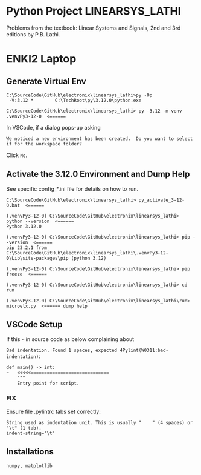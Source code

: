 # Python Project LINEARSYS_LATHI
Problems from the textbook: Linear Systems and Signals, 2nd and 3rd editions by P.B. Lathi.


# ENKI2 Laptop
## Generate Virtual Env

```
C:\SourceCode\GitHub\electronix\linearsys_lathi>py -0p
 -V:3.12 *        C:\TechRoot\py\3.12.0\python.exe

C:\SourceCode\GitHub\electronix\linearsys_lathi> py -3.12 -m venv .venvPy3-12-0  <======
```
In VSCode, if a dialog pops-up asking

`We noticed a new environment has been created.  Do you
want to select if for the workspace folder?`

Click `No`.

## Activate the 3.12.0 Environment and Dump Help
See specific config_*.ini file for details on how to run.

```
C:\SourceCode\GitHub\electronix\linearsys_lathi> py_activate_3-12-0.bat  <======

(.venvPy3-12-0) C:\SourceCode\GitHub\electronix\linearsys_lathi> python --version  <======
Python 3.12.0

(.venvPy3-12-0) C:\SourceCode\GitHub\electronix\linearsys_lathi> pip --version  <======
pip 23.2.1 from C:\SourceCode\GitHub\electronix\linearsys_lathi\.venvPy3-12-0\Lib\site-packages\pip (python 3.12)

(.venvPy3-12-0) C:\SourceCode\GitHub\electronix\linearsys_lathi> pip freeze  <======

(.venvPy3-12-0) C:\SourceCode\GitHub\electronix\linearsys_lathi> cd run

(.venvPy3-12-0) C:\SourceCode\GitHub\electronix\linearsys_lathi\run> microelx.py  <====== dump help

```

## VSCode Setup

If this `~` in source code as below complaining about

`Bad indentation. Found 1 spaces, expected 4Pylint(W0311:bad-indentation)`:

```
def main() -> int:
~   <<<<<=============================
	"""
	Entry point for script.
```

### FIX
Ensure file .pylintrc tabs set correctly:

```
String used as indentation unit. This is usually "    " (4 spaces) or "\t" (1 tab).
indent-string='\t'
```

## Installations

```
numpy, matplotlib
```
